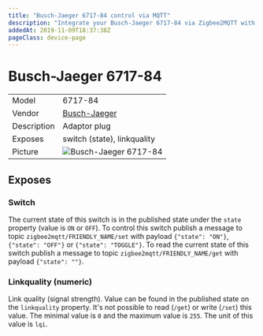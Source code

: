 ```yaml
---
title: "Busch-Jaeger 6717-84 control via MQTT"
description: "Integrate your Busch-Jaeger 6717-84 via Zigbee2MQTT with whatever smart home infrastructure you are using without the vendor's bridge or gateway."
addedAt: 2019-11-09T18:37:38Z
pageClass: device-page
---
```


<!-- !!!! -->
<!-- ATTENTION: This file is auto-generated through docgen! -->
<!-- You can only edit the "Notes"-Section between the two comment lines "Notes BEGIN" and "Notes END". -->
<!-- Do not use h1 or h2 heading within "## Notes"-Section. -->
<!-- !!!! -->

# Busch-Jaeger 6717-84

|     |     |
|-----|-----|
| Model | 6717-84  |
| Vendor  | [Busch-Jaeger](/supported-devices/#v=Busch-Jaeger)  |
| Description | Adaptor plug |
| Exposes | switch (state), linkquality |
| Picture | ![Busch-Jaeger 6717-84](https://www.zigbee2mqtt.io/images/devices/6717-84.jpg) |


<!-- Notes BEGIN: You can edit here. Add "## Notes" headline if not already present. -->


<!-- Notes END: Do not edit below this line -->



## Exposes

### Switch 
The current state of this switch is in the published state under the `state` property (value is `ON` or `OFF`).
To control this switch publish a message to topic `zigbee2mqtt/FRIENDLY_NAME/set` with payload `{"state": "ON"}`, `{"state": "OFF"}` or `{"state": "TOGGLE"}`.
To read the current state of this switch publish a message to topic `zigbee2mqtt/FRIENDLY_NAME/get` with payload `{"state": ""}`.

### Linkquality (numeric)
Link quality (signal strength).
Value can be found in the published state on the `linkquality` property.
It's not possible to read (`/get`) or write (`/set`) this value.
The minimal value is `0` and the maximum value is `255`.
The unit of this value is `lqi`.

